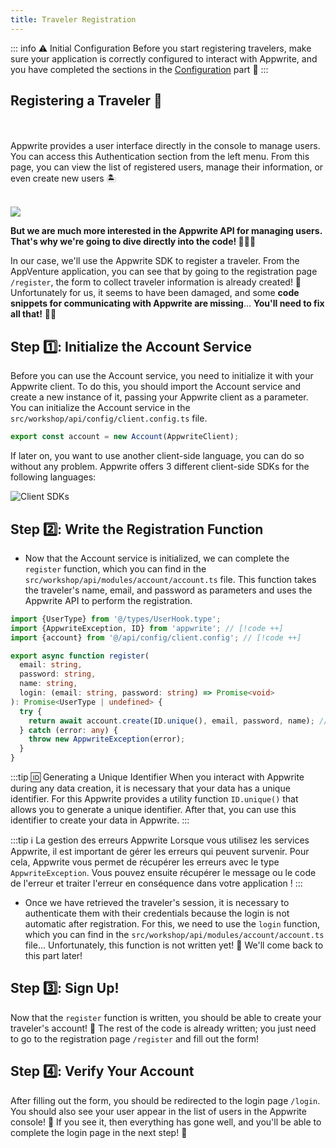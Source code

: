 ```yaml
---
title: Traveler Registration
---
```


<Documentation link="https://appwrite.io/docs/products/auth/email-password#sign-up"></Documentation>

<Hero
title="Traveler Registration 📝"
image="/assets/workshop/authentication/top-island.jpeg"
description="As we ascend further up the island, it seems we're getting closer to an old building; that must be where we
need to go. But before that, let's find out how to get registered in the list of travelers who have embarked on this
adventure! 🌴 In this section, we will explore the registration process, step by step! Traveler registration is the first
essential step of our journey. With Appwrite, this task is simplified thanks to the Account service, which handles the
entire process. 🏝️"
/>

::: info ⚠️ Initial Configuration
Before you start registering travelers, make sure your application is correctly configured to interact with Appwrite,
and you have completed the sections in the [Configuration](/workshop/configuration/appwrite-configuration) part 📝
:::

## Registering a Traveler 🧳

<br/>

<InfoBonus title="Registration in the Console 📝">
<br/>
Appwrite provides a user interface directly in the console to manage users. 
You can access this Authentication section from the left menu. From this page, you can view the list of registered users, manage their information, or even create new users 🏝️
<br/><br/>

<Image src="/assets/workshop/authentication/auth-console.png" imageAlt="Console Appwrite - Users"></Image>

**But we are much more interested in the Appwrite API for managing users. That's why we're going to dive directly into
the code! 🧑🏼‍💻**

</InfoBonus>

In our case, we'll use the Appwrite SDK to register a traveler. From the AppVenture application, you can see that by
going to the registration page `/register`, the form to collect traveler information is already created! 🥳 Unfortunately
for us, it seems to have been damaged, and some **code snippets for communicating with Appwrite are missing**...
**You'll need to fix all that!** 🧑‍🔧

## Step 1️⃣: Initialize the Account Service

Before you can use the Account service, you need to initialize it with your Appwrite client. To do this, you should
import the Account service and create a new instance of it, passing your Appwrite client as a parameter. You can
initialize the Account service in the `src/workshop/api/config/client.config.ts` file.

```js
export const account = new Account(AppwriteClient);
```

<InfoBonus title="3 other client SDKs!">

If later on, you want to use another client-side language, you can do so without any problem. Appwrite offers 3
different client-side SDKs for the following languages:

![Client SDKs](/assets/workshop/authentication/client-sdks.png)

</InfoBonus>

## Step 2️⃣: Write the Registration Function

- Now that the Account service is initialized, we can complete the `register` function, which you can find in
  the `src/workshop/api/modules/account/account.ts` file. This function takes the traveler's name, email, and password as
  parameters and uses the Appwrite API to perform the registration.

<Solution>

```ts
import {UserType} from '@/types/UserHook.type';
import {AppwriteException, ID} from 'appwrite'; // [!code ++]
import {account} from '@/api/config/client.config'; // [!code ++]

export async function register(
  email: string,
  password: string,
  name: string,
  login: (email: string, password: string) => Promise<void>
): Promise<UserType | undefined> {
  try {
    return await account.create(ID.unique(), email, password, name); // [!code ++]
  } catch (error: any) {
    throw new AppwriteException(error);
  }
}
```

</Solution>

:::tip 🆔 Generating a Unique Identifier
When you interact with Appwrite during any data creation, it is necessary that your data has a unique identifier. For
this Appwrite provides a utility function `ID.unique()` that allows you to generate a unique identifier. After that, you
can use this identifier to create your data in Appwrite.
:::

:::tip ℹ️ La gestion des erreurs Appwrite
Lorsque vous utilisez les services Appwrite, il est important de gérer les erreurs qui peuvent survenir. Pour cela,
Appwrite vous permet de récupérer les erreurs avec le type `AppwriteException`. Vous pouvez ensuite récupérer le message
ou le code de l'erreur et traiter l'erreur en conséquence dans votre application !
:::

- Once we have retrieved the traveler's session, it is necessary to authenticate them with their credentials because the
  login is not automatic after registration. For this, we need to use the `login` function, which you can find in
  the `src/workshop/api/modules/account/account.ts` file... Unfortunately, this function is not written yet! 🤔 We'll come back to
  this part later!

## Step 3️⃣: Sign Up!

Now that the `register` function is written, you should be able to create your traveler's account! 🥳 The rest of the
code is already written; you just need to go to the registration page `/register` and fill out the form!

## Step 4️⃣: Verify Your Account

After filling out the form, you should be redirected to the login page `/login`. You should also see your user appear in
the list of users in the Appwrite console! 📝 If you see it, then everything has gone well, and you'll be able to
complete the login page in the next step! 🥳
